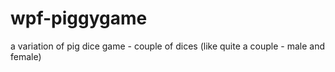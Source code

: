 # wpf-piggygame
a variation of pig dice game - couple of dices (like quite a couple - male and female) 
